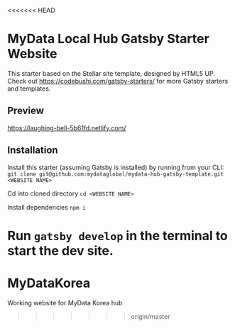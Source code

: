 <<<<<<< HEAD
# MyData Local Hub Gatsby Starter Website

This starter based on the Stellar site template, designed by HTML5 UP. Check out https://codebushi.com/gatsby-starters/ for more Gatsby starters and templates.

## Preview

https://laughing-bell-5b61fd.netlify.com/

## Installation

Install this starter (assuming Gatsby is installed) by running from your CLI:
<br>
`git clone git@github.com:mydataglobal/mydata-hub-gatsby-template.git <WEBSITE NAME>`

Cd into cloned directory `cd <WEBSITE NAME>`

Install dependencies `npm i`

Run `gatsby develop` in the terminal to start the dev site.
=======
# MyDataKorea
Working website for MyData Korea hub
>>>>>>> origin/master
